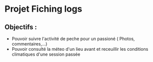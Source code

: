 # Projet Fiching logs

## Objectifs :

- Pouvoir suivre l'activité de peche pour un passioné ( Photos, commentaires,...)
- Pouvoir consulté la méteo d'un lieu avant et receuillir les conditions climatiques d'une session passée
